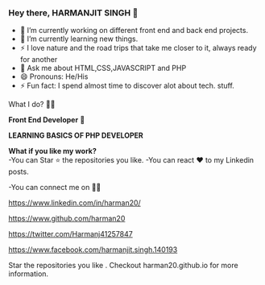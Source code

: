 ### Hey there, HARMANJIT SINGH 👋

- 🔭 I’m currently working on different front end and back end projects.
- 🌱 I’m currently learning new things.                                                                                                       
- ⚡  I love nature and the road trips that take me closer to it, always ready for another 
-  💬 Ask me about HTML,CSS,JAVASCRIPT and PHP
-  😄 Pronouns: He/His
-  ⚡ Fun fact: I spend almost time to discover alot about tech. stuff.


What I do? 👨‍💻 

**Front End Developer** 🍥
        

**LEARNING BASICS OF PHP DEVELOPER**
 


**What if you like my work?**                                                                                                                          
 -You can Star ⭐ the repositories you like.
 -You can react ❤️ to my Linkedin posts.
 
-You can connect me on  👨‍💻                                                                                                                              

https://www.linkedin.com/in/harman20/

https://www.github.com/harman20

https://twitter.com/Harmanj41257847

https://www.facebook.com/harmanjit.singh.140193



Star the repositories you like . 
Checkout harman20.github.io for more information.
  
  
